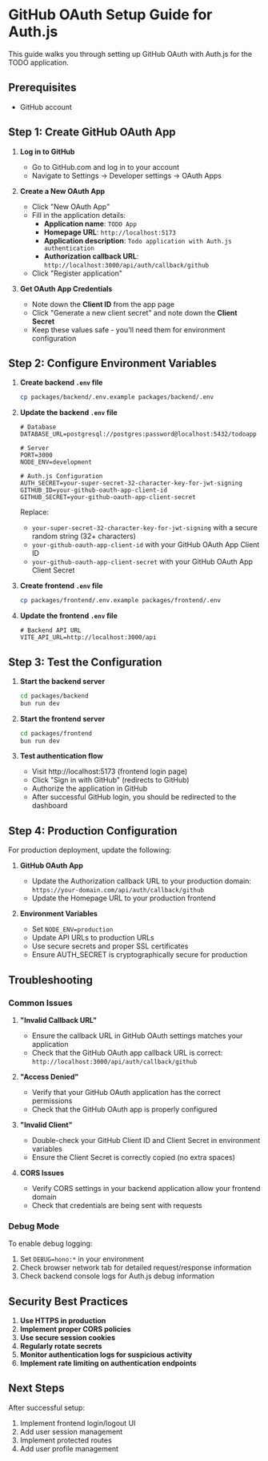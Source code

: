# GitHub OAuth Setup Guide for Auth.js

This guide walks you through setting up GitHub OAuth with Auth.js for the TODO application.

## Prerequisites

- GitHub account

## Step 1: Create GitHub OAuth App

1. **Log in to GitHub**
   - Go to GitHub.com and log in to your account
   - Navigate to Settings → Developer settings → OAuth Apps

2. **Create a New OAuth App**
   - Click "New OAuth App"
   - Fill in the application details:
     - **Application name**: `TODO App`
     - **Homepage URL**: `http://localhost:5173`
     - **Application description**: `Todo application with Auth.js authentication`
     - **Authorization callback URL**: `http://localhost:3000/api/auth/callback/github`
   - Click "Register application"

3. **Get OAuth App Credentials**
   - Note down the **Client ID** from the app page
   - Click "Generate a new client secret" and note down the **Client Secret**
   - Keep these values safe - you'll need them for environment configuration

## Step 2: Configure Environment Variables

1. **Create backend `.env` file**
   ```bash
   cp packages/backend/.env.example packages/backend/.env
   ```

2. **Update the backend `.env` file**
   ```env
   # Database
   DATABASE_URL=postgresql://postgres:password@localhost:5432/todoapp

   # Server
   PORT=3000
   NODE_ENV=development

   # Auth.js Configuration
   AUTH_SECRET=your-super-secret-32-character-key-for-jwt-signing
   GITHUB_ID=your-github-oauth-app-client-id
   GITHUB_SECRET=your-github-oauth-app-client-secret
   ```

   Replace:
   - `your-super-secret-32-character-key-for-jwt-signing` with a secure random string (32+ characters)
   - `your-github-oauth-app-client-id` with your GitHub OAuth App Client ID
   - `your-github-oauth-app-client-secret` with your GitHub OAuth App Client Secret

3. **Create frontend `.env` file**
   ```bash
   cp packages/frontend/.env.example packages/frontend/.env
   ```

4. **Update the frontend `.env` file**
   ```env
   # Backend API URL
   VITE_API_URL=http://localhost:3000/api
   ```

## Step 3: Test the Configuration

1. **Start the backend server**
   ```bash
   cd packages/backend
   bun run dev
   ```

2. **Start the frontend server**
   ```bash
   cd packages/frontend
   bun run dev
   ```

3. **Test authentication flow**
   - Visit http://localhost:5173 (frontend login page)
   - Click "Sign in with GitHub" (redirects to GitHub)
   - Authorize the application in GitHub
   - After successful GitHub login, you should be redirected to the dashboard

## Step 4: Production Configuration

For production deployment, update the following:

1. **GitHub OAuth App**
   - Update the Authorization callback URL to your production domain:
     `https://your-domain.com/api/auth/callback/github`
   - Update the Homepage URL to your production frontend

2. **Environment Variables**
   - Set `NODE_ENV=production`
   - Update API URLs to production URLs
   - Use secure secrets and proper SSL certificates
   - Ensure AUTH_SECRET is cryptographically secure for production

## Troubleshooting

### Common Issues

1. **"Invalid Callback URL"**
   - Ensure the callback URL in GitHub OAuth settings matches your application
   - Check that the GitHub OAuth app callback URL is correct: `http://localhost:3000/api/auth/callback/github`

2. **"Access Denied"**
   - Verify that your GitHub OAuth application has the correct permissions
   - Check that the GitHub OAuth app is properly configured

3. **"Invalid Client"**
   - Double-check your GitHub Client ID and Client Secret in environment variables
   - Ensure the Client Secret is correctly copied (no extra spaces)

4. **CORS Issues**
   - Verify CORS settings in your backend application allow your frontend domain
   - Check that credentials are being sent with requests

### Debug Mode

To enable debug logging:
1. Set `DEBUG=hono:*` in your environment
2. Check browser network tab for detailed request/response information
3. Check backend console logs for Auth.js debug information

## Security Best Practices

1. **Use HTTPS in production**
2. **Implement proper CORS policies**
3. **Use secure session cookies**
4. **Regularly rotate secrets**
5. **Monitor authentication logs for suspicious activity**
6. **Implement rate limiting on authentication endpoints**

## Next Steps

After successful setup:
1. Implement frontend login/logout UI
2. Add user session management
3. Implement protected routes
4. Add user profile management